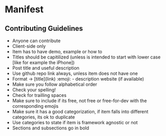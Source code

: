 # Manifest

## Contributing Guidelines

+ Anyone can contribute
+ Client-side only
+ Item has to have demo, example or how to
+ Titles should be capitilized (unless is intended to start with lower case [like for example the iPhone])
+ Post title and useful description
+ Use github repo link always, unless item does not have one
+ Format -> \[title\]\(link\) :emoji: - description website (if available)
+ Make sure you follow alphabetical order
+ Check your spelling!
+ Check for trailling spaces
+ Make sure to include if its free, not free or free-for-dev with the corresponding emojis
+ Make sure it has a good categorization, if item falls into different categories, its ok to duplicate
+ Use categories to state if item is framework agnostic or not
+ Sections and subsections go in bold
